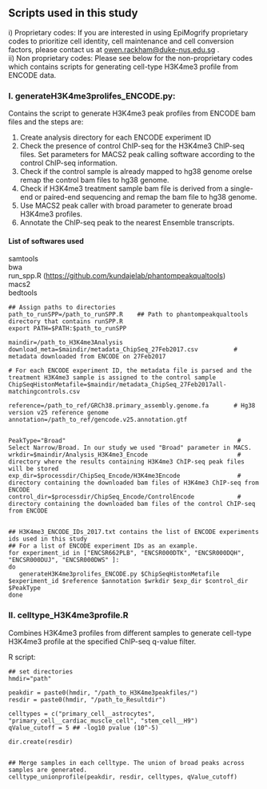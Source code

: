 ## Scripts used in this study

i) Proprietary codes: If you are interested in using EpiMogrify proprietary codes to prioritize cell identity, cell maintenance and cell conversion factors, please contact us at owen.rackham@duke-nus.edu.sg .  
ii) Non proprietary codes: Please see below for the non-proprietary codes which contains scripts for generating cell-type H3K4me3 profile from ENCODE data. 

### I. generateH3K4me3prolifes_ENCODE.py:  

Contains the script to generate H3K4me3 peak profiles from ENCODE bam files and the steps are:  
1. Create analysis directory for each ENCODE experiment ID
2. Check the presence of control ChIP-seq for the H3K4me3 ChIP-seq files. Set parameters for MACS2 peak calling software according to the control ChIP-seq information.
3. Check if the control sample is already mapped to hg38 genome orelse remap the control bam files to hg38 genome.
4. Check if H3K4me3 treatment sample bam file is derived from a single-end or paired-end sequencing and remap the bam file to hg38 genome.
5. Use MACS2 peak caller with broad parameter to generate broad H3K4me3 profiles.
6. Annotate the ChIP-seq peak to the nearest Ensemble transcripts.

#### List of softwares used
samtools  
bwa  
run_spp.R (https://github.com/kundajelab/phantompeakqualtools)  
macs2  
bedtools  


```
## Assign paths to directories
path_to_runSPP=/path_to_runSPP.R    ## Path to phantompeakqualtools directory that contains runSPP.R 
export PATH=$PATH:$path_to_runSPP

maindir=/path_to_H3K4me3Analysis
download_meta=$maindir/metadata_ChipSeq_27Feb2017.csv          # metadata downloaded from ENCODE on 27Feb2017
     
# For each ENCODE experiment ID, the metadata file is parsed and the treatment H3K4me3 sample is assigned to the control sample 
ChipSeqHistonMetafile=$maindir/metadata_ChipSeq_27Feb2017all-matchingcontrols.csv 

reference=/path_to_ref/GRCh38.primary_assembly.genome.fa       # Hg38 version v25 reference genome
annotation=/path_to_ref/gencode.v25.annotation.gtf


PeakType="Broad"                                                # Select Narrow/Broad. In our study we used "Broad" parameter in MACS. 
wrkdir=$maindir/Analysis_H3K4me3_Encode                         # directory where the results containing H3K4me3 ChIP-seq peak files will be stored 
exp_dir=$processdir/ChipSeq_Encode/H3K4me3Encode                # directory containing the downloaded bam files of H3K4me3 ChIP-seq from ENCODE
control_dir=$processdir/ChipSeq_Encode/ControlEncode            # directory containing the downloaded bam files of the control ChIP-seq from ENCODE


## H3K4me3_ENCODE_IDs_2017.txt contains the list of ENCODE experiments ids used in this study  
## For a list of ENCODE experiment IDs as an example. 
for experiment_id in ["ENCSR662PLB", "ENCSR000DTK", "ENCSR000DQH", "ENCSR000DUJ", "ENCSR000DWS" ]:
do  
   generateH3K4me3prolifes_ENCODE.py $ChipSeqHistonMetafile $experiment_id $reference $annotation $wrkdir $exp_dir $control_dir $PeakType
done
```


### II. celltype_H3K4me3profile.R  
Combines H3K4me3 profiles from different samples to generate cell-type H3K4me3 profile at the specified ChIP-seq q-value filter.  

R script:
```
## set directories
hmdir="path"

peakdir = paste0(hmdir, "/path_to_H3K4me3peakfiles/")
resdir = paste0(hmdir, "/path_to_Resultdir")

celltypes = c("primary_cell__astrocytes", "primary_cell__cardiac_muscle_cell", "stem_cell__H9")
qValue_cutoff = 5 ## -log10 pvalue (10^-5)

dir.create(resdir)


## Merge samples in each celltype. The union of broad peaks across samples are generated.
celltype_unionprofile(peakdir, resdir, celltypes, qValue_cutoff)
```


